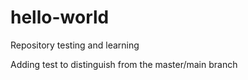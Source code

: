# hello-world
Repository testing and learning

Adding test to distinguish from the master/main branch
